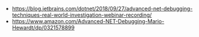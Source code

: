 
- https://blog.jetbrains.com/dotnet/2018/09/27/advanced-net-debugging-techniques-real-world-investigation-webinar-recording/
- https://www.amazon.com/Advanced-NET-Debugging-Mario-Hewardt/dp/0321578899